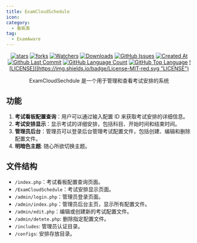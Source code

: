 ```yaml
---
title: ExamCloudSchedule
icon: 
category:
  - 看板类
tag:
  - ExamAware
---
```


<div align="center">

[![stars](https://img.shields.io/github/stars/ExamAware/ExamCloudSechdule?label=Stars)](https://github.com/ExamAware/ExamCloudSechdule/stargazers) [![forks](https://img.shields.io/github/forks/ExamAware/ExamCloudSechdule?label=Forks)](https://github.com/ExamAware/ExamCloudSechdule/forks) [![Watchers](https://img.shields.io/github/watchers/ExamAware/ExamCloudSechdule?style=social)](https://github.com/ExamAware/ExamCloudSechdule/watchers) [![Downloads](https://img.shields.io/github/downloads/ExamAware/ExamCloudSechdule/total?style=social&label=Downloads&logo=github)](https://github.com/ExamAware/ExamCloudSechdule/releases) [![GitHub Issues](https://img.shields.io/github/issues-search/ExamAware/ExamCloudSechdule?query=is%3Aopen&style=flat&logo=github&label=Issues&color=%233fb950)](https://github.com/ExamAware/ExamCloudSechdule/issues) [![Created At](https://img.shields.io/github/created-at/ExamAware/ExamCloudSechdule)](https://github.com/ExamAware/ExamCloudSechdule) [![Github Last Commit](https://img.shields.io/github/last-commit/ExamAware/ExamCloudSechdule)](https://github.com/ExamAware/ExamCloudSechdule/commits/main) [![GitHub Language Count](https://img.shields.io/github/languages/count/ExamAware/ExamCloudSechdule)](https://github.com/ExamAware/ExamCloudSechdule) [![GitHub Top Language](https://img.shields.io/github/languages/top/ExamAware/ExamCloudSechdule)](https://github.com/ExamAware/ExamCloudSechdule) [![LICENSE]((https://img.shields.io/badge/License-MIT-red.svg "LICENSE")](https://github.com/ExamAware/ExamCloudSechdule/blob/main/LICENSE)

ExamCloudSechdule 是一个用于管理和查看考试安排的系统

</div>

## 功能
1. **考试看板配置查询**：用户可以通过输入配置 ID 来获取考试安排的详细信息。
2. **考试安排显示**：显示考试的详细安排，包括科目、开始时间和结束时间。
3. **管理员后台**：管理员可以登录后台管理考试配置文件，包括创建、编辑和删除配置文件。
4. **明暗色主题**: 随心所欲切换主题。

## 文件结构
- `/index.php`：考试看板配置查询页面。
- `/ExamCloudSchedule`：考试安排显示页面。
- `/admin/login.php`：管理员登录页面。
- `/admin/index.php`：管理员后台主页，显示所有配置文件。
- `/admin/edit.php`：编辑或创建新的考试配置文件。
- `/admin/detete.php`: 删除指定配置文件。
- `/includes`: 管理员认证目录。
- `/configs`: 安排存放目录。